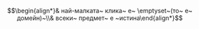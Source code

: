 $$\begin{align*}& най-малката~ клика~ е~ \emptyset~(то~ е~ домейн)~\\& всеки~ предмет~ е ~истина\end{align*}$$
